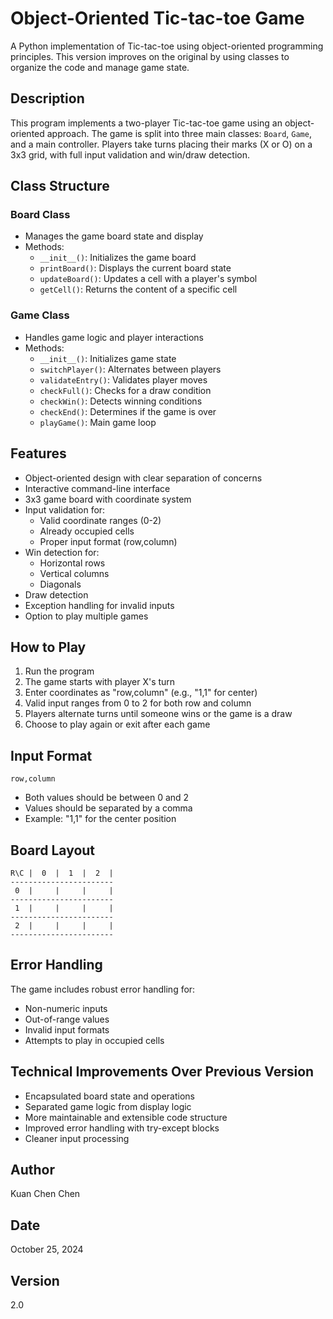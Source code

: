 # Object-Oriented Tic-tac-toe Game

A Python implementation of Tic-tac-toe using object-oriented programming principles. This version improves on the original by using classes to organize the code and manage game state.

## Description

This program implements a two-player Tic-tac-toe game using an object-oriented approach. The game is split into three main classes: `Board`, `Game`, and a main controller. Players take turns placing their marks (X or O) on a 3x3 grid, with full input validation and win/draw detection.

## Class Structure

### Board Class
- Manages the game board state and display
- Methods:
  - `__init__()`: Initializes the game board
  - `printBoard()`: Displays the current board state
  - `updateBoard()`: Updates a cell with a player's symbol
  - `getCell()`: Returns the content of a specific cell

### Game Class
- Handles game logic and player interactions
- Methods:
  - `__init__()`: Initializes game state
  - `switchPlayer()`: Alternates between players
  - `validateEntry()`: Validates player moves
  - `checkFull()`: Checks for a draw condition
  - `checkWin()`: Detects winning conditions
  - `checkEnd()`: Determines if the game is over
  - `playGame()`: Main game loop

## Features

- Object-oriented design with clear separation of concerns
- Interactive command-line interface
- 3x3 game board with coordinate system
- Input validation for:
  - Valid coordinate ranges (0-2)
  - Already occupied cells
  - Proper input format (row,column)
- Win detection for:
  - Horizontal rows
  - Vertical columns
  - Diagonals
- Draw detection
- Exception handling for invalid inputs
- Option to play multiple games

## How to Play

1. Run the program
2. The game starts with player X's turn
3. Enter coordinates as "row,column" (e.g., "1,1" for center)
4. Valid input ranges from 0 to 2 for both row and column
5. Players alternate turns until someone wins or the game is a draw
6. Choose to play again or exit after each game

## Input Format
```
row,column
```
- Both values should be between 0 and 2
- Values should be separated by a comma
- Example: "1,1" for the center position

## Board Layout
```
R\C |  0  |  1  |  2  | 
-----------------------
 0  |     |     |     | 
-----------------------
 1  |     |     |     | 
-----------------------
 2  |     |     |     | 
-----------------------
```

## Error Handling
The game includes robust error handling for:
- Non-numeric inputs
- Out-of-range values
- Invalid input formats
- Attempts to play in occupied cells

## Technical Improvements Over Previous Version
- Encapsulated board state and operations
- Separated game logic from display logic
- More maintainable and extensible code structure
- Improved error handling with try-except blocks
- Cleaner input processing

## Author
Kuan Chen Chen

## Date
October 25, 2024

## Version
2.0
